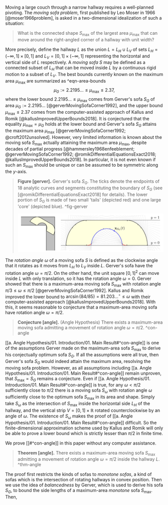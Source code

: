 Moving a large couch through a narrow hallway requires a well-planned pivoting. The _moving sofa problem_, first published by Leo Moser in 1966 [@moser1966problem], is asked in a two-dimensional idealization of such a situation: 

> What is the connected shape $S_{\max}$ of the largest area $\mu_{\text{max}}$ that can move around the right-angled corner of a hallway with unit width?

More precisely, define the hallway $L$ as the union $L = L_H \cup L_V$ of sets $L_H = (-\infty, 1] \times [0, 1]$ and $L_V = [0, 1] \times (-\infty, 1]$ representing the horizontal and vertical side of $L$ respectively. A _moving sofa_ $S$ may be defined as a connected subset of $L_H$ that can be moved inside $L$ by a continuous rigid motion to a subset of $L_V$. The best bounds currently known on the maximum area $\mu_{\max}$ are summarized as ^eqn-area-bounds
$$
\mu_G := 2.2195\dots \leq \mu_{\max} \leq 2.37,
$$
where the lower bound $2.2195\dots \leq \mu_{\max}$ comes from Gerver's sofa $S_G$ of area $\mu_G := 2.2195\dots$ [@gerverMovingSofaCorner1992], and the upper bound $\mu_{\max} \leq 2.37$ comes from the computer-assisted approach of Kallus and Romik [@kallusImprovedUpperBounds2018]. It is conjectured that the equality $\mu_{\max} = \mu_G$ holds at the lower bound and Gerver's sofa $S_{G}$ attains the maximum area $\mu_{\max}$ [@gerverMovingSofaCorner1992; @croft2012unsolved]. However, very limited information is known about the moving sofa $S_{\max}$ actually attaining the maximum area $\mu_{\max}$, despite decades of partial progress [@hammersley1968enfeeblement; @gerverMovingSofaCorner1992; @romikDifferentialEquationsExact2018; @kallusImprovedUpperBounds2018]. In particular, it is not even known if such an $S_{\max}$ should be unique or can be assumed to be symmetric along the $y$-axis.

> __Figure [gerver].__ Gerver's sofa $S_G$. The ticks denote the endpoints of 18 analytic curves and segments constituting the boundary of $S_G$ (see [@romikDifferentialEquationsExact2018] for details). The lower portion of $S_G$ is made of two small 'tails' (depicted red) and one large 'core' (depicted blue). ^fig-gerver
> 
> ![100%](images/gerver-full.svg)

 The _rotation angle_ $\omega$ of a moving sofa $S$ is defined as the clockwise angle that it rotates as it moves from $L_H$ to $L_V$ inside $L$. Gerver's sofa have the rotation angle $\omega = \pi/2$. On the other hand, the unit square $[0, 1]^2$ can move inside $L$ with only translation, so it has the rotation angle $\omega = 0$. Gerver showed that there is a maximum-area moving sofa $S_{\max}$ with rotation angle $\pi/ 3 \leq \omega \leq \pi/2$ [@gerverMovingSofaCorner1992]. Kallus and Romik improved the lower bound to $\arcsin(84/85) = 81.203\dots^\circ \leq \omega$ with their computer-assisted approach [@kallusImprovedUpperBounds2018]. With this, it seems reasonable to conjecture that a maximum-area moving sofa have rotation angle $\omega = \pi/2$. 

> __Conjecture [angle].__ (Angle Hypothesis) There exists a maximum-area moving sofa admitting a movement of rotation angle $\omega = \pi/2$. ^con-angle

[[a. Angle Hypothesis/01. Introduction/01. Main Result#^con-angle]] is one of the assumptions Gerver made on the maximum-area sofa $S_{\max}$ to derive his conjectually optimum sofa $S_G$. If all the assumptions were all true, then Gerver's sofa $S_G$ would indeed attain the maximum area, resolving the moving sofa problem. However, as all assumptions including [[a. Angle Hypothesis/01. Introduction/01. Main Result#^con-angle]] remain unproven, that $S_{\max} = S_G$ remains a conjecture. Even if [[a. Angle Hypothesis/01. Introduction/01. Main Result#^con-angle]] is true, for any $\omega < \pi/2$ sufficiently close to $\pi/2$ there is a moving sofa $S_\omega$ with rotation angle $\omega$ sufficiently close to the optimum sofa $S_{\max}$ in its area and shape. Simply take $S_\omega$ as the intersection of $S_{\max}$ inside the horizontal side $L_H$ of the hallway, and the vertical strip $V = [0, 1] \times \mathbb{R}$ rotated counterclockwise by an angle of $\omega$. The existence of $S_\omega$ makes the proof of [[a. Angle Hypothesis/01. Introduction/01. Main Result#^con-angle]] difficult. So the finite-dimensional approximation scheme used by Kallus and Romik will only be able to prove a lower bound which is strictly lesser than $\pi/2$ in finite time.

We prove [[#^con-angle]] in this paper without any computer assistance.

> __Theorem [angle].__ There exists a maximum-area moving sofa $S_{\max}$ admitting a movement of rotation angle $\omega = \pi/2$ inside the hallway $L$. ^thm-angle

The proof first restricts the kinds of sofas to _monotone sofas_, a kind of sofas which is the intersection of rotating hallways in convex position. Then we use the idea of _balancedness_ by Gerver, which is used to derive his sofa $S_G$, to bound the side lengths of a maximum-area _monotone_ sofa $S_{\max}$. Then, 